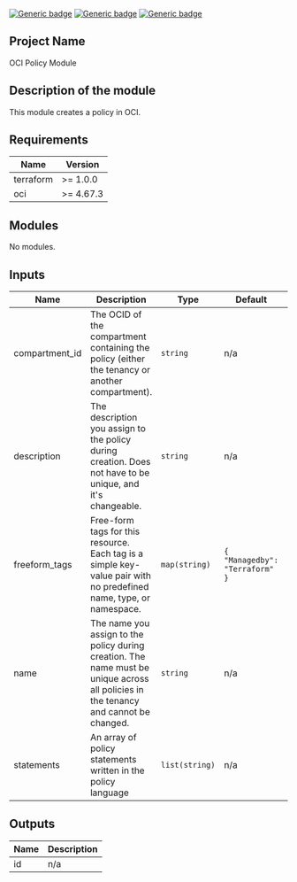 [![Generic badge](https://img.shields.io/badge/isv_labs-<COLOR>.svg)](https://shields.io/) [![Generic badge](https://img.shields.io/badge/terraform-<COLOR>.svg)](https://shields.io/) [![Generic badge](https://img.shields.io/badge/oci-<COLOR>.svg)](https://shields.io/)

## Project Name
OCI Policy Module

## Description of the module
This module creates a policy in OCI.

## Requirements

| Name | Version |
|------|---------|
| terraform | >= 1.0.0 |
| oci | >= 4.67.3 |

## Modules

No modules.

## Inputs

| Name | Description | Type | Default | Required |
|------|-------------|------|---------|:--------:|
| compartment\_id | The OCID of the compartment containing the policy (either the tenancy or another compartment). | `string` | n/a | yes |
| description | The description you assign to the policy during creation. Does not have to be unique, and it's changeable. | `string` | n/a | yes |
| freeform\_tags | Free-form tags for this resource. Each tag is a simple key-value pair with no predefined name, type, or namespace. | `map(string)` | ```{ "Managedby": "Terraform" }``` | no |
| name | The name you assign to the policy during creation. The name must be unique across all policies in the tenancy and cannot be changed. | `string` | n/a | yes |
| statements | An array of policy statements written in the policy language | `list(string)` | n/a | yes |

## Outputs

| Name | Description |
|------|-------------|
| id | n/a |
